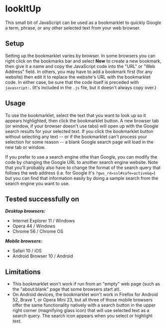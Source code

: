 # lookItUp

This small bit of JavaScript can be used as a bookmarklet to quickly Google a term, phrase, or any other selected text from your web browser.

## Setup

Setting up the bookmarklet varies by browser. In some browsers you can right click on the bookmarks bar and select **New** to create a new bookmark, then give it a name and copy the JavaScript code into the "URL" or "Web Address" field.  In others, you may have to add a bookmark first (for any website) then edit it to replace the website's URL with the bookmarklet code.  In either case, be sure that the code itself is preceded with `javascript:`.  (It's included in the `.js` file, but it doesn't always copy over.)

## Usage

To use the bookmarklet, select the text that you want to look up so it appears highlighted, then click the bookmarklet button.  A new browser tab (or window, if your browser doesn't use tabs) will open up with the Google search results for your selected text.  If you click the bookmarklet button without selecting any text -- or if the bookmarklet can't process your selection for some reason -- a blank Google search page will load in the new tab or window.

If you prefer to use a search engine othe than Google, you can modify the code by changing the Google URL to another search engine website.  Note that you'll probably also have to change the format of the search query that follows the web address (i.e. for Google it's `?gws_rd=ssl#safe=active&q=`) but you can find that information easily by doing a sample search from the search engine you want to use.

## Tested successfully on

***Desktop browsers:***
- Internet Explorer 11 / Windows
- Opera 44 / Windows
- Chrome 56 / Chrome OS

***Mobile browsers:***
- Safari 10 / iOS
- Android Browser 10 / Android

## Limitations

- This bookmarklet won't work if run from an "empty" web page (such as the "about:blank" page that some browsers start at).
- On Android devices, the bookmarklet won't work in Firefox for Android 52, Brave 1, or Opera Mini 23, but all three of those mobile browsers offer the same functionality natively with a search button in the upper right corner (magnifying glass icon) that will use selected text as a search query.  The search icon appears when you select or highlight text.
